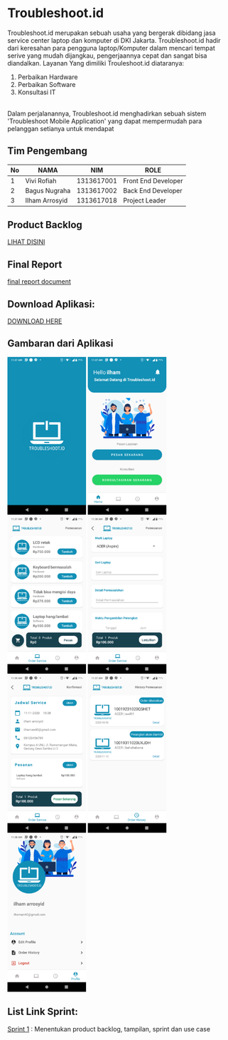 # Troubleshoot.id
Troubleshoot.id merupakan sebuah usaha yang bergerak dibidang jasa service center laptop dan komputer di DKI Jakarta. Troubleshoot.id hadir dari keresahan para pengguna laptop/Komputer dalam mencari tempat serive yang mudah dijangkau, pengerjaannya cepat dan sangat bisa diandalkan. Layanan Yang dimiliki Trouleshoot.id diataranya:
1. Perbaikan Hardware
2. Perbaikan Software
3. Konsultasi IT
<br>
Dalam perjalanannya, Troubleshoot.id menghadirkan sebuah sistem 'Troubleshoot Mobile Application' yang dapat mempermudah para pelanggan setianya untuk mendapat</div>

## Tim Pengembang
| No | NAMA           | NIM        | ROLE                |
|----|----------------|------------|---------------------|
| 1  | Vivi Rofiah    | 1313617001 | Front End Developer |
| 2  | Bagus Nugraha  | 1313617002 | Back End Developer  |
| 3  | Ilham Arrosyid | 1313617018 | Project Leader      |

## Product Backlog
[LIHAT DISINI](https://docs.google.com/spreadsheets/d/1tAw_0VnchsDlhi_rwpmGFem3s4aY-afY/edit#gid=966213186)

## Final Report
[final report document](http://bit.ly/final_report_troubleshootid)

## Download Aplikasi:
[DOWNLOAD HERE](http://bit.ly/Troubleshoot_apps)


## Gambaran dari Aplikasi
<img src="Gambaran/Screenshot_20201105-113730.png" height="354px">  <img src="Gambaran/Screenshot_20201105-113743.png" height="354px">  <img src="Gambaran/Screenshot_20201105-113749.png" height="354px">  <img src="Gambaran/Screenshot_20201105-113829.png" height="354px">  <img src="Gambaran/Screenshot_20201105-113939.png" height="354px">  <img src="Gambaran/Screenshot_20201105-113756.png" height="354px">   <img src="Gambaran/Screenshot_20201105-113808.png" height="354px">   






## List Link Sprint:
[Sprint 1](https://github.com/Ilhamarr/TroubleshootAndroid/edit/master/) : Menentukan product backlog, tampilan, sprint dan use case

<br>
<br>


